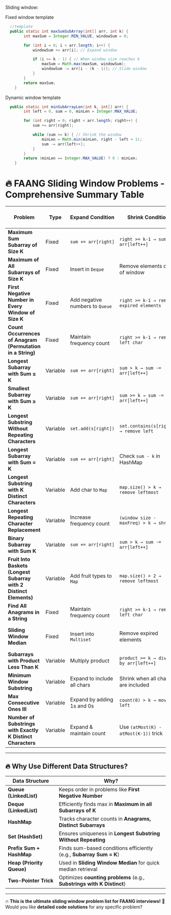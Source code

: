 Sliding window:

Fixed window template

```java
  //template
  public static int maxSumSubArray(int[] arr, int k) {
        int maxSum = Integer.MIN_VALUE, windowSum = 0;

        for (int i = 0; i < arr.length; i++) {
            windowSum += arr[i]; // Expand window

            if (i >= k - 1) { // When window size reaches k
                maxSum = Math.max(maxSum, windowSum);
                windowSum -= arr[i - (k - 1)]; // Slide window
            }
        }
        return maxSum;
    }
```

Dynamic window template

```java
  public static int minSubArrayLen(int k, int[] arr) {
        int left = 0, sum = 0, minLen = Integer.MAX_VALUE;

        for (int right = 0; right < arr.length; right++) {
            sum += arr[right];

            while (sum >= k) { // Shrink the window
                minLen = Math.min(minLen, right - left + 1);
                sum -= arr[left++];
            }
        }
        return (minLen == Integer.MAX_VALUE) ? 0 : minLen;
    }
```

# 🔥 FAANG Sliding Window Problems - Comprehensive Summary Table

| **Problem** | **Type** | **Expand Condition** | **Shrink Condition** | **Result Update** | **TC / SC** | **Data Structure Used** | **Why This Data Structure?** |
|------------|---------|----------------|----------------|--------------|------------|-------------------|----------------------------|
| **Maximum Sum Subarray of Size K** | Fixed | `sum += arr[right]` | `right >= k-1 → sum -= arr[left++]` | Track max sum | **O(N) / O(1)** | **Array** | Simple sum update avoids recomputation |
| **Maximum of All Subarrays of Size K** | Fixed | Insert in `Deque` | Remove elements out of window | Track max in each window | **O(N) / O(K)** | **Deque (LinkedList)** | Keeps max elements efficiently |
| **First Negative Number in Every Window of Size K** | Fixed | Add negative numbers to `Queue` | `right >= k-1 → remove expired elements` | Track first negative number | **O(N) / O(K)** | **Queue (LinkedList)** | Stores first negative efficiently |
| **Count Occurrences of Anagram (Permutation in a String)** | Fixed | Maintain frequency count | `right >= k-1 → remove left char` | Count valid windows | **O(N) / O(1)** | **HashMap** | Tracks character frequency |
| **Longest Subarray with Sum ≤ K** | Variable | `sum += arr[right]` | `sum > k → sum -= arr[left++]` | Track max window length | **O(N) / O(1)** | **Array** | Prefix sum avoids recomputation |
| **Smallest Subarray with Sum ≥ K** | Variable | `sum += arr[right]` | `sum >= k → sum -= arr[left++]` | Track min window length | **O(N) / O(1)** | **Array** | Efficient shrinking optimizes |
| **Longest Substring Without Repeating Characters** | Variable | `set.add(s[right])` | `set.contains(s[right]) → remove left` | Track max substring length | **O(N) / O(K)** | **HashSet** | Ensures uniqueness efficiently |
| **Longest Subarray with Sum = K** | Variable | `sum += arr[right]` | Check `sum - k` in HashMap | Track max subarray length | **O(N) / O(N)** | **HashMap** | Stores prefix sums for O(1) lookup |
| **Longest Substring with K Distinct Characters** | Variable | Add char to `Map` | `map.size() > k → remove leftmost` | Track max substring length | **O(N) / O(K)** | **HashMap** | Tracks character frequency |
| **Longest Repeating Character Replacement** | Variable | Increase frequency count | `(window size - maxFreq) > k → shrink` | Track max window length | **O(N) / O(1)** | **Array (`int[26]`)** | O(1) updates for char frequency |
| **Binary Subarray with Sum K** | Variable | `sum += arr[right]` | `sum > k → sum -= arr[left++]` | Count valid subarrays | **O(N) / O(N)** | **HashMap** | Tracks prefix sums efficiently |
| **Fruit Into Baskets (Longest Subarray with 2 Distinct Elements)** | Variable | Add fruit types to `Map` | `map.size() > 2 → remove leftmost` | Track max window length | **O(N) / O(2)** | **HashMap** | Tracks fruit types efficiently |
| **Find All Anagrams in a String** | Fixed | Maintain frequency count | `right >= k-1 → remove left char` | Count valid windows | **O(N) / O(1)** | **HashMap** | Tracks character frequency |
| **Sliding Window Median** | Fixed | Insert into `Multiset` | Remove expired elements | Track median | **O(N log K) / O(K)** | **Balanced BST (TreeMap / Heap)** | Ensures efficient median updates |
| **Subarrays with Product Less Than K** | Variable | Multiply product | `product >= k → divide by arr[left++]` | Count valid subarrays | **O(N) / O(1)** | **Count Variable** | Avoids recomputation |
| **Minimum Window Substring** | Variable | Expand to include all chars | Shrink when all chars are included | Track min substring | **O(N) / O(1)** | **HashMap** | Tracks required chars efficiently |
| **Max Consecutive Ones III** | Variable | Expand by adding 1s and 0s | `count(0) > k → move left` | Track max window length | **O(N) / O(1)** | **Count Variable** | Keeps track of `0s` efficiently |
| **Number of Substrings with Exactly K Distinct Characters** | Variable | Expand & maintain count | Use `(atMost(K) - atMost(K-1))` trick | Count valid substrings | **O(N) / O(K)** | **Two-Pointer + HashMap** | Optimized counting approach |

---

## 🔥 Why Use Different Data Structures?

| **Data Structure** | **Why?** |
|----------------|-------------------------------------------|
| **Queue (LinkedList)** | Keeps order in problems like **First Negative Number** |
| **Deque (LinkedList)** | Efficiently finds max in **Maximum in all Subarrays of K** |
| **HashMap** | Tracks character counts in **Anagrams, Distinct Subarrays** |
| **Set (HashSet)** | Ensures uniqueness in **Longest Substring Without Repeating** |
| **Prefix Sum + HashMap** | Finds sum-based conditions efficiently (e.g., **Subarray Sum = K**) |
| **Heap (Priority Queue)** | Used in **Sliding Window Median** for quick median retrieval |
| **Two-Pointer Trick** | Optimizes **counting problems** (e.g., **Substrings with K Distinct**) |

---

🔥 **This is the ultimate sliding window problem list for FAANG interviews!** 🚀  
Would you like **detailed code solutions** for any specific problem?
